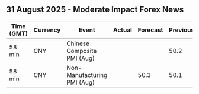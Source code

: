 ## 31 August 2025 - Moderate Impact Forex News

| Time (GMT) | Currency | Event | Actual | Forecast | Previous |
|------|----------|-------|--------|----------|----------|
| 58 min | CNY | Chinese Composite PMI (Aug) |  |  | 50.2 |
| 58 min | CNY | Non-Manufacturing PMI (Aug) |  | 50.3 | 50.1 |
